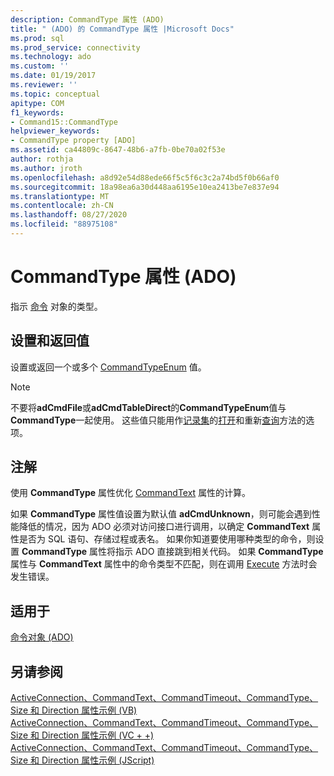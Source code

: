 ```yaml
---
description: CommandType 属性 (ADO)
title: " (ADO) 的 CommandType 属性 |Microsoft Docs"
ms.prod: sql
ms.prod_service: connectivity
ms.technology: ado
ms.custom: ''
ms.date: 01/19/2017
ms.reviewer: ''
ms.topic: conceptual
apitype: COM
f1_keywords:
- Command15::CommandType
helpviewer_keywords:
- CommandType property [ADO]
ms.assetid: ca44809c-8647-48b6-a7fb-0be70a02f53e
author: rothja
ms.author: jroth
ms.openlocfilehash: a8d92e54d88ede66f5c5f6c3c2a74bd5f0b66af0
ms.sourcegitcommit: 18a98ea6a30d448aa6195e10ea2413be7e837e94
ms.translationtype: MT
ms.contentlocale: zh-CN
ms.lasthandoff: 08/27/2020
ms.locfileid: "88975108"
---
```

# <a name="commandtype-property-ado"></a>CommandType 属性 (ADO)
指示 [命令](./command-object-ado.md) 对象的类型。  
  
## <a name="settings-and-return-values"></a>设置和返回值  
 设置或返回一个或多个 [CommandTypeEnum](./commandtypeenum.md) 值。  
  
> [!NOTE]
>  不要将**adCmdFile**或**adCmdTableDirect**的**CommandTypeEnum**值与**CommandType**一起使用。 这些值只能用作[记录集](./recordset-object-ado.md)的[打开](./open-method-ado-recordset.md)和重新[查询](./requery-method.md)方法的选项。  
  
## <a name="remarks"></a>注解  
 使用 **CommandType** 属性优化 [CommandText](./commandtext-property-ado.md) 属性的计算。  
  
 如果 **CommandType** 属性值设置为默认值 **adCmdUnknown**，则可能会遇到性能降低的情况，因为 ADO 必须对访问接口进行调用，以确定 **CommandText** 属性是否为 SQL 语句、存储过程或表名。 如果你知道要使用哪种类型的命令，则设置 **CommandType** 属性将指示 ADO 直接跳到相关代码。 如果 **CommandType** 属性与 **CommandText** 属性中的命令类型不匹配，则在调用 [Execute](./execute-method-ado-command.md) 方法时会发生错误。  
  
## <a name="applies-to"></a>适用于  
 [命令对象 (ADO)](./command-object-ado.md)  
  
## <a name="see-also"></a>另请参阅  
 [ActiveConnection、CommandText、CommandTimeout、CommandType、Size 和 Direction 属性示例 (VB) ](./activeconnection-commandtext-commandtimeout-commandtype-size-example-vb.md)   
 [ActiveConnection、CommandText、CommandTimeout、CommandType、Size 和 Direction 属性示例 (VC + +) ](./activeconnection-commandtext-commandtimeout-commandtype-size-example-vc.md)   
 [ActiveConnection、CommandText、CommandTimeout、CommandType、Size 和 Direction 属性示例 (JScript) ](./activeconnection-commandtext-timeout-type-size-example-jscript.md)
